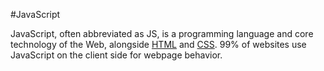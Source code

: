 #JavaScript

JavaScript, often abbreviated as JS, is a programming language and core technology of the Web, alongside [HTML](/wiki/HTML) and [CSS](/wiki/CSS). 99% of websites use JavaScript on the client side for webpage behavior.